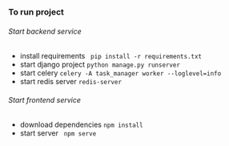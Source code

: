 ### To run project
###### Start backend service
- install requirements
``` pip install -r requirements.txt```
- start django project
```python manage.py runserver```
- start celery 
```celery -A task_manager worker --loglevel=info```
- start redis server 
```redis-server```

###### Start frontend service
- download dependencies
```npm install```
- start server 
``` npm serve```